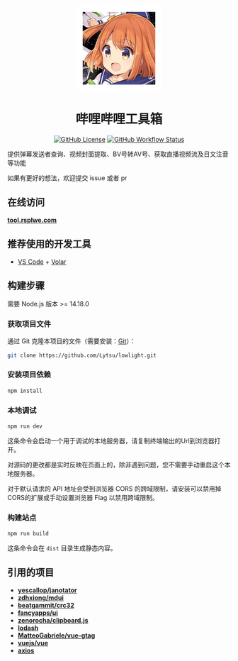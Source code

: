 <div align="center">

[![logo](https://github.com/Rsplwe/karyl-project/raw/main/public/img/icons/android-chrome-192x192.png)](https://github.com/arkntools)

# 哔哩哔哩工具箱

[![GitHub License](https://img.shields.io/github/license/Rsplwe/karyl-project?style=flat-square)](https://github.com/Rsplwe/karyl-project/blob/main/LICENSE) [![GitHub Workflow Status](https://img.shields.io/github/workflow/status/Rsplwe/karyl-project/Vue.js%20CI?style=flat-square)](https://github.com/Rsplwe/karyl-project/actions/workflows/vue.js.yml) 

</div>

提供弹幕发送者查询、视频封面提取、BV号转AV号、获取直播视频流及日文注音等功能

如果有更好的想法，欢迎提交 issue 或者 pr

## 在线访问

**[tool.rsplwe.com](https://tool.rsplwe.com)**

## 推荐使用的开发工具

- [VS Code](https://code.visualstudio.com/) + [Volar](https://marketplace.visualstudio.com/items?itemName=Vue.volar)


## 构建步骤

需要 Node.js 版本 >= 14.18.0

### 获取项目文件

通过 Git 克隆本项目的文件（需要安装：[Git](https://git-scm.com/)）：

```bash
git clone https://github.com/Lytsu/lowlight.git
```

### 安装项目依赖

```bash
npm install
```

### 本地调试

```bash
npm run dev
```

这条命令会启动一个用于调试的本地服务器，请复制终端输出的Url到浏览器打开。

对源码的更改都是实时反映在页面上的，除非遇到问题，您不需要手动重启这个本地服务器。

对于默认请求的 API 地址会受到浏览器 CORS 的跨域限制，请安装可以禁用掉CORS的扩展或手动设置浏览器 Flag 以禁用跨域限制。

### 构建站点

```bash
npm run build
```

这条命令会在 `dist` 目录生成静态内容。

## 引用的项目

- **[yescallop/janotator](https://github.com/yescallop/janotator)**
- **[zdhxiong/mdui](https://github.com/zdhxiong/mdui)**
- **[beatgammit/crc32](https://github.com/beatgammit/crc32)**
- **[fancyapps/ui](https://github.com/fancyapps/ui)**
- **[zenorocha/clipboard.js](https://github.com/zenorocha/clipboard.js)**
- **[lodash](https://github.com/lodash/lodash)**
- **[MatteoGabriele/vue-gtag](https://github.com/MatteoGabriele/vue-gtag)**
- **[vuejs/vue](https://github.com/vuejs/vue)**
- **[axios](https://github.com/axios/axios)**